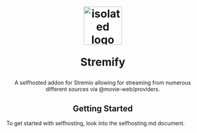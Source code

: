 <h1 align="center">
  <img src="https://avatars.githubusercontent.com/u/160156210?s=200&v=4" alt="isolated logo" width="100"/>
  <p>Stremify</p>
</h1>
<p align="center">A selfhosted addon for Stremio allowing for streaming from numerous different sources via @movie-web/providers.</p>
<h2 align="center"> Getting Started </h2>
To get started with selfhosting, look into the selfhosting.md document.
